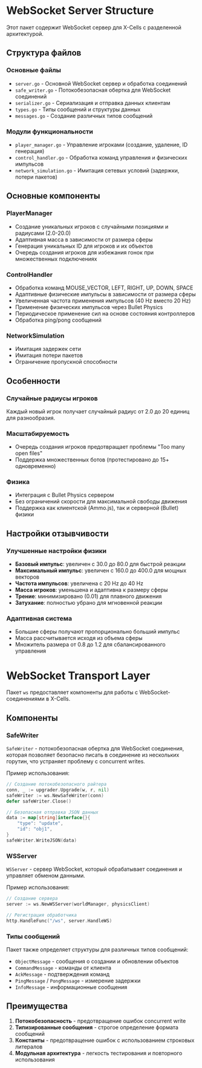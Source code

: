# WebSocket Server Structure

Этот пакет содержит WebSocket сервер для X-Cells с разделенной архитектурой.

## Структура файлов

### Основные файлы
- `server.go` - Основной WebSocket сервер и обработка соединений
- `safe_writer.go` - Потокобезопасная обертка для WebSocket соединений
- `serializer.go` - Сериализация и отправка данных клиентам
- `types.go` - Типы сообщений и структуры данных
- `messages.go` - Создание различных типов сообщений

### Модули функциональности
- `player_manager.go` - Управление игроками (создание, удаление, ID генерация)
- `control_handler.go` - Обработка команд управления и физических импульсов
- `network_simulation.go` - Имитация сетевых условий (задержки, потери пакетов)

## Основные компоненты

### PlayerManager
- Создание уникальных игроков с случайными позициями и радиусами (2.0-20.0)
- Адаптивная масса в зависимости от размера сферы
- Генерация уникальных ID для игроков и их объектов
- Очередь создания игроков для избежания гонок при множественных подключениях

### ControlHandler
- Обработка команд MOUSE_VECTOR, LEFT, RIGHT, UP, DOWN, SPACE
- Адаптивные физические импульсы в зависимости от размера сферы
- Увеличенная частота применения импульсов (40 Hz вместо 20 Hz)
- Применение физических импульсов через Bullet Physics
- Периодическое применение сил на основе состояния контроллеров
- Обработка ping/pong сообщений

### NetworkSimulation
- Имитация задержек сети
- Имитация потери пакетов
- Ограничение пропускной способности

## Особенности

### Случайные радиусы игроков
Каждый новый игрок получает случайный радиус от 2.0 до 20 единиц для разнообразия.

### Масштабируемость
- Очередь создания игроков предотвращает проблемы "Too many open files"
- Поддержка множественных ботов (протестировано до 15+ одновременно)

### Физика
- Интеграция с Bullet Physics сервером
- Без ограничений скорости для максимальной свободы движения
- Поддержка как клиентской (Ammo.js), так и серверной (Bullet) физики

## Настройки отзывчивости

### Улучшенные настройки физики
- **Базовый импульс**: увеличен с 30.0 до 80.0 для быстрой реакции
- **Максимальный импульс**: увеличен с 160.0 до 400.0 для мощных векторов
- **Частота импульсов**: увеличена с 20 Hz до 40 Hz
- **Масса игроков**: уменьшена и адаптивна к размеру сферы
- **Трение**: минимизировано (0.01) для плавного движения
- **Затухание**: полностью убрано для мгновенной реакции

### Адаптивная система
- Большие сферы получают пропорционально больший импульс
- Масса рассчитывается исходя из объема сферы
- Множитель размера от 0.8 до 1.2 для сбалансированного управления

# WebSocket Transport Layer

Пакет `ws` предоставляет компоненты для работы с WebSocket-соединениями в X-Cells.

## Компоненты

### SafeWriter

`SafeWriter` - потокобезопасная обертка для WebSocket соединения, которая позволяет безопасно писать 
в соединение из нескольких горутин, что устраняет проблему с concurrent writes.

Пример использования:

```go
// Создание потокобезопасного райтера
conn, _ := upgrader.Upgrade(w, r, nil)
safeWriter := ws.NewSafeWriter(conn)
defer safeWriter.Close()

// Безопасная отправка JSON данных
data := map[string]interface{}{
    "type": "update",
    "id": "obj1",
}
safeWriter.WriteJSON(data)
```

### WSServer

`WSServer` - сервер WebSocket, который обрабатывает соединения и управляет обменом данными.

Пример использования:

```go
// Создание сервера
server := ws.NewWSServer(worldManager, physicsClient)

// Регистрация обработчика
http.HandleFunc("/ws", server.HandleWS)
```

### Типы сообщений

Пакет также определяет структуры для различных типов сообщений:

- `ObjectMessage` - сообщения о создании и обновлении объектов
- `CommandMessage` - команды от клиента
- `AckMessage` - подтверждения команд
- `PingMessage` / `PongMessage` - измерение задержки
- `InfoMessage` - информационные сообщения

## Преимущества

1. **Потокобезопасность** - предотвращение ошибок concurrent write
2. **Типизированные сообщения** - строгое определение формата сообщений
3. **Константы** - предотвращение ошибок с использованием строковых литералов
4. **Модульная архитектура** - легкость тестирования и повторного использования 